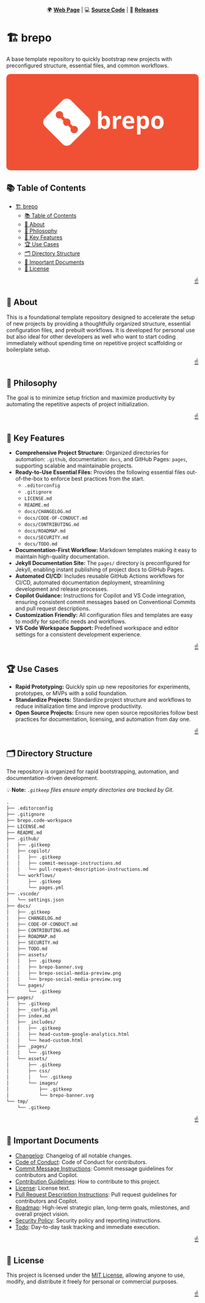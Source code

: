 <!-- markdownlint-disable MD024 MD033 MD041 -->

<a id="top"></a>

<div align=center>

🌍 **[Web Page](https://imfsiddiqui.github.io/brepo)** | 💻 **[Source Code](https://github.com/imfsiddiqui/brepo)** | 🚀 **[Releases](https://github.com/imfsiddiqui/brepo/releases)**

</div>

# 🏗️ brepo

A base template repository to quickly bootstrap new projects with preconfigured structure, essential files, and common workflows.

<div align="center">
  <img
    src="./docs/assets/brepo-banner.svg"
    style="border-radius: 10px"
    alt="brepo project banner"
  />
</div>

## 📚 Table of Contents

- [🏗️ brepo](#️-brepo)
  - [📚 Table of Contents](#-table-of-contents)
  - [📌 About](#-about)
  - [🧠 Philosophy](#-philosophy)
  - [🔑 Key Features](#-key-features)
  - [🏆 Use Cases](#-use-cases)
  - [🗂️ Directory Structure](#️-directory-structure)
  - [📄 Important Documents](#-important-documents)
  - [📜 License](#-license)

<p align="right"><a href="#top">☝️</a></p>

## 📌 About

This is a foundational template repository designed to accelerate the setup of new projects by providing a thoughtfully organized structure, essential configuration files, and prebuilt workflows. It is developed for personal use but also ideal for other developers as well who want to start coding immediately without spending time on repetitive project scaffolding or boilerplate setup.

<p align="right"><a href="#top">☝️</a></p>

## 🧠 Philosophy

The goal is to minimize setup friction and maximize productivity by automating the repetitive aspects of project initialization.

<p align="right"><a href="#top">☝️</a></p>

## 🔑 Key Features

- **Comprehensive Project Structure:** Organized directories for automation: `.github`, documentation: `docs`, and GitHub Pages: `pages`, supporting scalable and maintainable projects.
- **Ready-to-Use Essential Files:** Provides the following essential files out-of-the-box to enforce best practices from the start.
  - `.editorconfig`
  - `.gitignore`
  - `LICENSE.md`
  - `README.md`
  - `docs/CHANGELOG.md`
  - `docs/CODE-OF-CONDUCT.md`
  - `docs/CONTRIBUTING.md`
  - `docs/ROADMAP.md`
  - `docs/SECURITY.md`
  - `docs/TODO.md`
- **Documentation-First Workflow:** Markdown templates making it easy to maintain high-quality documentation.
- **Jekyll Documentation Site:** The `pages/` directory is preconfigured for Jekyll, enabling instant publishing of project docs to GitHub Pages.
- **Automated CI/CD:** Includes reusable GitHub Actions workflows for CI/CD, automated documentation deployment, streamlining development and release processes.
- **Copilot Guidance:** Instructions for Copilot and VS Code integration, ensuring consistent commit messages based on Conventional Commits and pull request descriptions.
- **Customization Friendly:** All configuration files and templates are easy to modify for specific needs and workflows.
- **VS Code Workspace Support:** Predefined workspace and editor settings for a consistent development experience.

<p align="right"><a href="#top">☝️</a></p>

## 🏆 Use Cases

- **Rapid Prototyping:** Quickly spin up new repositories for experiments, prototypes, or MVPs with a solid foundation.
- **Standardize Projects:** Standardize project structure and workflows to reduce initialization time and improve productivity.
- **Open Source Projects:** Ensure new open source repositories follow best practices for documentation, licensing, and automation from day one.

<p align="right"><a href="#top">☝️</a></p>

## 🗂️ Directory Structure

The repository is organized for rapid bootstrapping, automation, and documentation-driven development.

💡 **Note:** *`.gitkeep` files ensure empty directories are tracked by Git.*

```console
.
├── .editorconfig
├── .gitignore
├── brepo.code-workspace
├── LICENSE.md
├── README.md
├── .github/
│   ├── .gitkeep
│   ├── copilot/
│   │   ├── .gitkeep
│   │   ├── commit-message-instructions.md
│   │   └── pull-request-description-instructions.md
│   └── workflows/
│       ├── .gitkeep
│       └── pages.yml
├── .vscode/
│   └── settings.json
├── docs/
│   ├── .gitkeep
│   ├── CHANGELOG.md
│   ├── CODE-OF-CONDUCT.md
│   ├── CONTRIBUTING.md
│   ├── ROADMAP.md
│   ├── SECURITY.md
│   ├── TODO.md
│   ├── assets/
│   │   ├── .gitkeep
│   │   ├── brepo-banner.svg
│   │   ├── brepo-social-media-preview.png
│   │   └── brepo-social-media-preview.svg
│   └── pages/
│       └── .gitkeep
├── pages/
│   ├── .gitkeep
│   ├── _config.yml
│   ├── index.md
│   ├── _includes/
│   │   ├── .gitkeep
│   │   ├── head-custom-google-analytics.html
│   │   └── head-custom.html
│   ├── _pages/
│   │   └── .gitkeep
│   └── assets/
│       ├── .gitkeep
│       ├── css/
│       │   └── .gitkeep
│       └── images/
│           ├── .gitkeep
│           └── brepo-banner.svg
└── tmp/
    └── .gitkeep
```

<p align="right"><a href="#top">☝️</a></p>

## 📄 Important Documents

- [Changelog](https://github.com/imfsiddiqui/brepo/blob/main/docs/CHANGELOG.md): Changelog of all notable changes.
- [Code of Conduct](https://github.com/imfsiddiqui/brepo/blob/main/docs/CODE-OF-CONDUCT.md): Code of Conduct for contributors.
- [Commit Message Instructions](https://github.com/imfsiddiqui/brepo/blob/main/.github/copilot/commit-message-instructions.md): Commit message guidelines for contributors and Copilot.
- [Contribution Guidelines](https://github.com/imfsiddiqui/brepo/blob/main/docs/CONTRIBUTING.md): How to contribute to this project.
- [License](https://github.com/imfsiddiqui/brepo/blob/main/LICENSE.md): License text.
- [Pull Request Description Instructions](https://github.com/imfsiddiqui/brepo/blob/main/.github/copilot/pull-request-description-instructions.md): Pull request guidelines for contributors and Copilot.
- [Roadmap](https://github.com/imfsiddiqui/brepo/blob/main/docs/ROADMAP.md): High-level strategic plan, long-term goals, milestones, and overall project vision.
- [Security Policy](https://github.com/imfsiddiqui/brepo/blob/main/docs/SECURITY.md): Security policy and reporting instructions.
- [Todo](https://github.com/imfsiddiqui/brepo/blob/main/docs/TODO.md): Day-to-day task tracking and immediate execution.

<p align="right"><a href="#top">☝️</a></p>

## 📜 License

This project is licensed under the [MIT License](https://github.com/imfsiddiqui/brepo/blob/main/LICENSE.md), allowing anyone to use, modify, and distribute it freely for personal or commercial purposes.

<p align="right"><a href="#top">☝️</a></p>
